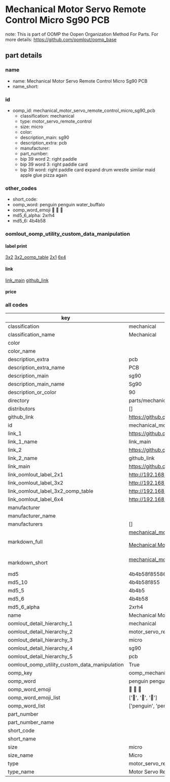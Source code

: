# Mechanical Motor Servo Remote Control Micro Sg90 PCB  

note: This is part of OOMP the Oopen Organization Method For Parts. For more details: https://github.com/oomlout/oomp_base

##  part details





### name
* name: Mechanical Motor Servo Remote Control Micro Sg90 PCB
* name_short: 
### id
* oomp_id: mechanical_motor_servo_remote_control_micro_sg90_pcb
  * classification: mechanical
  * type: motor_servo_remote_control
  * size: micro
  * color: 
  * description_main: sg90
  * description_extra: pcb
  * manufacturer: 
  * part_number: 
  * bip 39 word 2: right paddle
  * bip 39 word 3: right paddle card
  * bip 39 word: right paddle card expand drum wrestle similar maid apple glue pizza again

### other_codes
* short_code: 
* oomp_word: penguin penguin water_buffalo
* oomp_word_emoji :penguin: :penguin: :water_buffalo:
* md5_6_alpha: 2xrh4
* md5_6: 4b4b58






### oomlout_oomp_utility_custom_data_manipulation
#### label print
[3x2](http://192.168.1.245:1112/?label=oomp%202xrh4)
[3x2_oomp_table](http://192.168.1.107:1112/?label=oomp%202xrh4)
[2x1](http://192.168.1.242:1112/?label=oomp%202xrh4)
[6x4](http://192.168.1.55:1112/?label=oomp%202xrh4)    

#### link

[link_main](https://github.com/oomlout/oomlout_oomp_current_version_messy/tree/main/parts/mechanical_motor_servo_remote_control_micro_sg90_pcb) [github_link](https://github.com/oomlout/oomlout_oomp_part_src/tree/main/parts/mechanical_motor_servo_remote_control_micro_sg90_pcb)                             

#### price







### all codes 
| key | value |  
| --- | --- |  
| classification | mechanical |  
| classification_name | Mechanical |  
| color |  |  
| color_name |  |  
| description_extra | pcb |  
| description_extra_name | PCB |  
| description_main | sg90 |  
| description_main_name | Sg90 |  
| description_or_color | 90 |  
| directory | parts/mechanical_motor_servo_remote_control_micro_sg90_pcb |  
| distributors | [] |  
| github_link | https://github.com/oomlout/oomlout_oomp_part_src/tree/main/parts/mechanical_motor_servo_remote_control_micro_sg90_pcb |  
| id | mechanical_motor_servo_remote_control_micro_sg90_pcb |  
| link_1 | https://github.com/oomlout/oomlout_oomp_current_version_messy/tree/main/parts/mechanical_motor_servo_remote_control_micro_sg90_pcb |  
| link_1_name | link_main |  
| link_2 | https://github.com/oomlout/oomlout_oomp_part_src/tree/main/parts/mechanical_motor_servo_remote_control_micro_sg90_pcb |  
| link_2_name | github_link |  
| link_main | https://github.com/oomlout/oomlout_oomp_current_version_messy/tree/main/parts/mechanical_motor_servo_remote_control_micro_sg90_pcb |  
| link_oomlout_label_2x1 | http://192.168.1.242:1112/?label=oomp%202xrh4 |  
| link_oomlout_label_3x2 | http://192.168.1.245:1112/?label=oomp%202xrh4 |  
| link_oomlout_label_3x2_oomp_table | http://192.168.1.107:1112/?label=oomp%202xrh4 |  
| link_oomlout_label_6x4 | http://192.168.1.55:1112/?label=oomp%202xrh4 |  
| manufacturer |  |  
| manufacturer_name |  |  
| manufacturers | [] |  
| markdown_full | [mechanical_motor_servo_remote_control_micro_sg90_pcb](https://github.com/oomlout/oomlout_oomp_current_version_messy/tree/main/parts/mechanical_motor_servo_remote_control_micro_sg90_pcb)<br>[](https://github.com/oomlout/oomlout_oomp_current_version_messy/tree/main/parts/mechanical_motor_servo_remote_control_micro_sg90_pcb)<br>[Mechanical Motor Servo Remote Control Micro Sg90 Pcb](https://github.com/oomlout/oomlout_oomp_current_version_messy/tree/main/parts/mechanical_motor_servo_remote_control_micro_sg90_pcb)<br><br> |  
| markdown_short | [mechanical_motor_servo_remote_control_micro_sg90_pcb](https://github.com/oomlout/oomlout_oomp_current_version_messy/tree/main/parts/mechanical_motor_servo_remote_control_micro_sg90_pcb)<br><br> |  
| md5 | 4b4b58f85586191ff921c5024527b5ce |  
| md5_10 | 4b4b58f855 |  
| md5_5 | 4b4b5 |  
| md5_6 | 4b4b58 |  
| md5_6_alpha | 2xrh4 |  
| name | Mechanical Motor Servo Remote Control Micro Sg90 PCB |  
| oomlout_detail_hierarchy_1 | mechanical |  
| oomlout_detail_hierarchy_2 | motor_servo_remote_control |  
| oomlout_detail_hierarchy_3 | micro |  
| oomlout_detail_hierarchy_4 | sg90 |  
| oomlout_detail_hierarchy_5 | pcb |  
| oomlout_oomp_utility_custom_data_manipulation | True |  
| oomp_key | oomp_mechanical_motor_servo_remote_control_micro_sg90_pcb |  
| oomp_word | penguin penguin water_buffalo |  
| oomp_word_emoji | :penguin: :penguin: :water_buffalo: |  
| oomp_word_emoji_list | [':penguin:', ':penguin:', ':water_buffalo:'] |  
| oomp_word_list | ['penguin', 'penguin', 'water_buffalo'] |  
| part_number |  |  
| part_number_name |  |  
| short_code |  |  
| short_name |  |  
| size | micro |  
| size_name | Micro |  
| type | motor_servo_remote_control |  
| type_name | Motor Servo Remote Control |  
